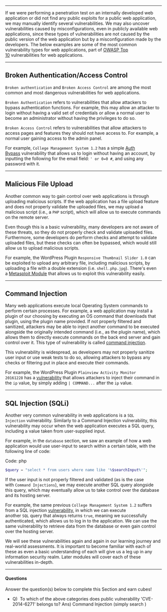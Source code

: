 
---

If we were performing a penetration test on an internally developed web application or did not find any public exploits for a public web application, we may manually identify several vulnerabilities. We may also uncover vulnerabilities caused by misconfigurations, even in publicly available web applications, since these types of vulnerabilities are not caused by the public version of the web application but by a misconfiguration made by the developers. The below examples are some of the most common vulnerability types for web applications, part of [OWASP Top 10](https://owasp.org/www-project-top-ten/) vulnerabilities for web applications.

---

## Broken Authentication/Access Control

`Broken authentication` and `Broken Access Control` are among the most common and most dangerous vulnerabilities for web applications.

`Broken Authentication` refers to vulnerabilities that allow attackers to bypass authentication functions. For example, this may allow an attacker to login without having a valid set of credentials or allow a normal user to become an administrator without having the privileges to do so.

`Broken Access Control` refers to vulnerabilities that allow attackers to access pages and features they should not have access to. For example, a normal user gaining access to the admin panel.

For example, `College Management System 1.2` has a simple [Auth Bypass](https://www.exploit-db.com/exploits/47388) vulnerability that allows us to login without having an account, by inputting the following for the email field: `' or 0=0 #`, and using any password with it.

---

## Malicious File Upload

Another common way to gain control over web applications is through uploading malicious scripts. If the web application has a file upload feature and does not properly validate the uploaded files, we may upload a malicious script (i.e., a `PHP` script), which will allow us to execute commands on the remote server.

Even though this is a basic vulnerability, many developers are not aware of these threats, so they do not properly check and validate uploaded files. Furthermore, some developers do perform checks and attempt to validate uploaded files, but these checks can often be bypassed, which would still allow us to upload malicious scripts.

For example, the WordPress Plugin `Responsive Thumbnail Slider 1.0` can be exploited to upload any arbitrary file, including malicious scripts, by uploading a file with a double extension (i.e. `shell.php.jpg`). There's even a [Metasploit Module](https://www.rapid7.com/db/modules/exploit/multi/http/wp_responsive_thumbnail_slider_upload/) that allows us to exploit this vulnerability easily.

---

## Command Injection

Many web applications execute local Operating System commands to perform certain processes. For example, a web application may install a plugin of our choosing by executing an OS command that downloads that plugin, using the plugin name provided. If not properly filtered and sanitized, attackers may be able to inject another command to be executed alongside the originally intended command (i.e., as the plugin name), which allows them to directly execute commands on the back end server and gain control over it. This type of vulnerability is called [command injection](https://owasp.org/www-community/attacks/Command_Injection).

This vulnerability is widespread, as developers may not properly sanitize user input or use weak tests to do so, allowing attackers to bypass any checks or filtering put in place and execute their commands.

For example, the WordPress Plugin `Plainview Activity Monitor 20161228` has a [vulnerability](https://www.exploit-db.com/exploits/45274) that allows attackers to inject their command in the `ip` value, by simply adding `| COMMAND...` after the `ip` value.

---

## SQL Injection (SQLi)

Another very common vulnerability in web applications is a `SQL Injection` vulnerability. Similarly to a Command Injection vulnerability, this vulnerability may occur when the web application executes a SQL query, including a value taken from user-supplied input.

For example, in the `database` section, we saw an example of how a web application would use user-input to search within a certain table, with the following line of code:

Code: php

```php
$query = "select * from users where name like '%$searchInput%'";
```

If the user input is not properly filtered and validated (as is the case with `Command Injections`), we may execute another SQL query alongside this query, which may eventually allow us to take control over the database and its hosting server.

For example, the same previous `College Management System 1.2` suffers from a SQL injection [vulnerability](https://www.exploit-db.com/exploits/47388), in which we can execute another `SQL` query that always returns `true`, meaning we successfully authenticated, which allows us to log in to the application. We can use the same vulnerability to retrieve data from the database or even gain control over the hosting server.

We will see these vulnerabilities again and again in our learning journey and real-world assessments. It is important to become familiar with each of these as even a basic understanding of each will give us a leg up in any information security realm. Later modules will cover each of these vulnerabilities in-depth.


---

#### Questions

Answer the question(s) below to complete this Section and earn cubes!

+ Q)  To which of the above categories does public vulnerability 'CVE-2014-6271' belongs to?
Ans) Command Injection (simply search )